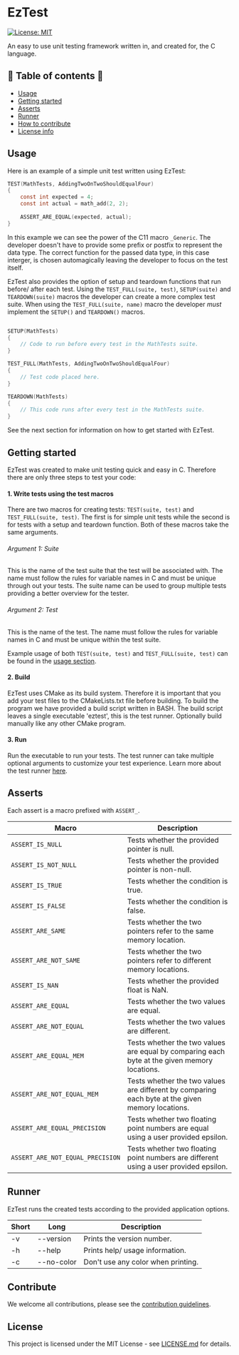 # EzTest
[![License: MIT](https://img.shields.io/badge/License-MIT-yellow.svg)](https://opensource.org/licenses/MIT) 

An easy to use unit testing framework written in, and created for, the C language.

## :scroll: Table of contents :scroll:
* [Usage](#usage)
* [Getting started](#getting-started)
* [Asserts](#asserts)
* [Runner](#runner)
* [How to contribute](#contribute)
* [License info](#license)

## Usage
Here is an example of a simple unit test written using EzTest:

```C
TEST(MathTests, AddingTwoOnTwoShouldEqualFour)
{
    const int expected = 4;
    const int actual = math_add(2, 2);
    
    ASSERT_ARE_EQUAL(expected, actual);
}
```
In this example we can see the power of the C11 macro ```_Generic```. The developer doesn't have to provide some prefix or postfix to represent the data type. The correct function for the passed data type, in this case interger, is chosen automagically leaving the developer to focus on the test itself.

EzTest also provides the option of setup and teardown functions that run before/ after each test. Using the ```TEST_FULL(suite, test)```, ```SETUP(suite)``` and ```TEARDOWN(suite)``` macros the developer can create a more complex test suite. When using the ```TEST_FULL(suite, name)``` macro the developer *must* implement the ```SETUP()``` and ```TEARDOWN()``` macros.

```C

SETUP(MathTests)
{
    // Code to run before every test in the MathTests suite.
}

TEST_FULL(MathTests, AddingTwoOnTwoShouldEqualFour)
{
    // Test code placed here.
}

TEARDOWN(MathTests)
{
    // This code runs after every test in the MathTests suite.
}

```

See the next section for information on how to get started with EzTest.

## Getting started
EzTest was created to make unit testing quick and easy in C. Therefore there are only three steps to test your code:

#### 1. Write tests using the test macros    
There are two macros for creating tests: ```TEST(suite, test)``` and ```TEST_FULL(suite, test)```.
The first is for simple unit tests while the second is for tests with a setup and teardown function. Both of these macros take the same arguments.

###### Argument 1: Suite
This is the name of the test suite that the test will be associated with. The name must follow the rules for variable names in C and must be unique through out your tests. The suite name can be used to group multiple tests providing a better overview for the tester.

###### Argument 2: Test
This is the name of the test. The name must follow the rules for variable names in C and must be unique within the test suite.

Example usage of both ```TEST(suite, test)``` and ```TEST_FULL(suite, test)``` can be found in the [usage section](#usage). 

#### 2. Build     
EzTest uses CMake as its build system. Therefore it is important that you add your test files to the CMakeLists.txt file before building. To build the program we have provided a build script written in BASH. The build script leaves a single executable 'eztest', this is the test runner. Optionally build manually like any other CMake program.  

#### 3. Run
Run the executable to run your tests. The test runner can take multiple optional arguments to customize your test experience. Learn more about the test runner [here](#runner).

## Asserts
Each assert is a macro prefixed with ```ASSERT_```.

| Macro | Description |
| --- | --- |
| ``` ASSERT_IS_NULL ``` | Tests whether the provided pointer is null. |
| ``` ASSERT_IS_NOT_NULL ``` | Tests whether the provided pointer is non-null. |
| ``` ASSERT_IS_TRUE ``` | Tests whether the condition is true. |
| ``` ASSERT_IS_FALSE ``` | Tests whether the condition is false. |
| ``` ASSERT_ARE_SAME ``` | Tests whether the two pointers refer to the same memory location. |
| ``` ASSERT_ARE_NOT_SAME ``` | Tests whether the two pointers refer to different memory locations. |
| ``` ASSERT_IS_NAN ``` | Tests whether the provided float is NaN. |
| ``` ASSERT_ARE_EQUAL ``` | Tests whether the two values are equal. |
| ``` ASSERT_ARE_NOT_EQUAL ``` | Tests whether the two values are different. |
| ``` ASSERT_ARE_EQUAL_MEM ``` | Tests whether the two values are equal by comparing each byte at the given memory locations. |
| ``` ASSERT_ARE_NOT_EQUAL_MEM ``` | Tests whether the two values are different by comparing each byte at the given memory locations. |
| ``` ASSERT_ARE_EQUAL_PRECISION ``` | Tests whether two floating point numbers are equal using a user provided epsilon. |
| ``` ASSERT_ARE_NOT_EQUAL_PRECISION ``` | Tests whether two floating point numbers are different using a user provided epsilon. |

## Runner
EzTest runs the created tests according to the provided application options.

| Short | Long | Description |    
| --- | --- | --- |
| -v | --version | Prints the version number. |       
| -h | --help | Prints help/ usage information. |           
| -c | --no-color | Don't use any color when printing. |        


## Contribute
We welcome all contributions, please see the [contribution guidelines](.github/CONTRIBUTING.md).

## License

This project is licensed under the MIT License - see [LICENSE.md](LICENSE.md) for details.

